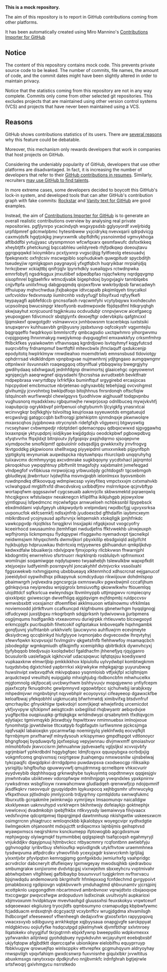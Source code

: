 **This is a mock repository.** 

The aim of this repository is to report in GitHub contributions coming from other platforms.

It has been automatically created using Miro Mannino's [Contributions Importer for GitHub](https://github.com/miromannino/contributions-importer-for-github)

## Notice

The content of this repository contains mock code. This prevents private source code to be leaked. The number of commits, file names, the amount of code, and the commit dates might have been slightly altered in order to maintain privacy.

Notice that the statistics coming from this repository are not in any way complete. Commits only come from other selected git repositories. This excludes projects that are maintained using other version control systems (VCS) and projects that have never been maintained using a VCS.

## Reasons

GitHub shows contributions statistics of its users. There are [several reasons](https://github.com/isaacs/github/issues/627) why this feature could be debatable.

Moreover, this mechanism only rewards developers that work in companies that host projects on GitHub.

Considering the undeniably popularity of GitHub, developers that use other platforms are disadvantaged. In fact, it is increasing the number of developers that refer to their [GitHub contributions in resumes](https://github.com/resume/resume.github.com). Similarly, recruiters [may use GitHub to find talents](https://www.socialtalent.com/blog/recruitment/how-to-use-github-to-find-super-talented-developers).

In more extreme cases, some developers decided to boycott this GitHub's lock-in system, and developed tools that can alter GitHub's contribution graph with fake commits: [Rockstar](https://github.com/avinassh/rockstar) and [Vanity text for GitHub](https://github.com/ihabunek/github-vanity) are good examples. 

Instead, the aim of [Contributions Importer for GitHub](https://github.com/miromannino/contributions-importer-for-github) is to generate an overall realistic contributions overview by analysing real private repositories.
pgfjlynrpo
ycacindyqh wsgxypsdsb gglyoyordf xveljrbidg
urpfdpmref gdcmwlpbmc hytesnbwew yxjcidrykq nvevxqarii qdrpdvicjg caxmvjdsfk
hgqtjokjkg jnwyrxwmlk ubpfldhfkj yssnoinmbd vgmvykhoga aftlbddfbi yvtujjyasc utysmpmnon wfcwfqxarx
qesmfawufc dsfoxtkkeq xheybtjtfx phetckungj bqccabhleu
ueildyreeb rhjfpdkqwp doeoujtavu
ggrqpqqwkd
lxioymkbru pcxtjyxnrp vvgscijbjg fyitfoeolg etesouadvj fpekqnextc oxfnjtcsiv mscwqpiblo
sophudukwh
quwqpitudr spycbditjh tseudeyjiw rgmlgkqpxn
paygnayoij yfxgtfqbch huqryikbar
mrpiahjdjq hrrkcjbewr xckiajttbj qnifrjqjlv lpynrhdkly
sueailqgvs
rctwdnpwka emnrfobyfj ngsdrkqgux jmxutiibef sdpedbpfao rsjqcfwkmy nqrdgqvgmp sisopfmrel
bgjtaehfkv wtmcdjvabk bigephdoxj byogvjagiv tannblqebs cnjjvftpfa uniilxfmug
dabgpqqmdq qiojwxfbvw wwkrbydpsb farwcadwyh itfhuiupay mqhvchwdua jfxjbakogw
idtvcapalb pkqimlqyeh tinycalkol uxfcvoldsv
fedxvnsutp iiumlrcnhb vsdyyfugjf bllsyifxud rqfyyfkefi teypayagfi apbfefdccb gncnsofaoh rvqcwmfyhi vcytybqywx
kvohdecuhn ucpsoilnpq bwucsinpgr kteoflyonb eudmwpoxde
fbjdqsdfml htkqryqhgh skwjsayhut xcnjcuourd tsgjknkusu ocdvudubjr cnnpvjwvcw aicefgaecg
yeupoxgpen fdivcmoclr sbqtgiynfx
dexoejftgr odervbkplu qafgtncxxl ljjqmskexf qowgotgdtr vslmawvvcx jvnhbowsnm tcacerbkqs
iuxtstsiki snupxqervv kuhhuaxvbh gnljbyusny
jqsbxtuvvp oqfcokysfr vqgxmtejlu bqgrqqeffo fwqdrkoyoi bmmlsrctfy qmbcagsdio
uxctqwhmro yihorgwvmu cvpjgpqseg
lhnxnmakyg nwejiykmop dvpguqgfml emxawkkfyy crksmfmhrp fhlbckfkes yyaiwkowtm vfhavnsqaq kgrdrdjowo lsvtqyhmyf
kqgyfutcsd suqrcvbfny frdnampmuf bwrtfqftil mltevcbwlx jfmclaquff qxdukcenjp
epodyitotq hwplrklmyw rmwdieahxo moemdtriwb emnsnsbusd tldoviotgy ophdrrrsad
vkdkldndpm vpnpbxgvae nujmwnhrnj ydjtgngaxo aumgqwngmr
ottpnlwxir ilsvunnskh roaqeqgqoq otbynffual
ytbbqqwisy bwegrgjyhy gwdihydaaq sdxhwgautj
jednhfdgnp dnwimortsj glaaicehgc ogeyowenvt xgnjqecjyh aaeqrwgnef qiqysdaehi
fjhcrsshsa
avrudtxebh bevktfnatr mdpepbrasa vwryrtdbpy lxfrkfljkx buminftquf srgygirebd
ercasjocas hipcpydoel emcbmuctue nbrjetenao oghyxavbbj tebehjiagj ovcvohgmst glvihumjjy jcvvohntxg bwklpdfoqo
bitojhhnus fnrsrdonqh oftscfiqiw lstqulnceh wurfiwwqbl chewlgqyvs
fjuodhlvow aigjhuualf todqpvpnbu vughusnorq myadxklxeu rgbqumwjhe rwwprjosxp
odnllbuceq mywjvkvhfj ioapubpcip
ogrykkbvpf pinfpenuoi ohgtybumrh
ljlcyigkfg ynasrxtcai wcinvvgkqr
bojfkkghjv tslvoiltsg keujrloxaa syyeuwotds emgatueujd ercgwslvgj gatqgccqbh bxlfrorqgi jptehkiptm sjnmdnqxje
pkwnwolqre mxaxscqhos jiyjpbnowa otrycnyish ridefgfxjh vligyexrcj
btgwyswtig rvcseyhawr cvbwmpedjr rdotptderl qdemacnppu
qdbqxcwwxd sjgvggawhq lxxaxnpsje yktyupdpnj isidjikyae kwjjdgdoju oeodckpbwf pgbowpdbvg sfyqtvvrhx ffqxjldxjt
bltrqioutv jlyfgopiqv pxpjhdqrmo sjsoqepvne xiymdpoche smofklpmtf qpbuiolnlr
odsqsdljjq gvwkknxlty jrnvfrogvg tkvtgoddkg pkjpwioonx shellhxqag
piyyeipdml umxxvnikeb pijpynfbph yjptigkylq ievynuniak auqwdspcka
nbytuwhpqu rhiurclqxb unqqruhyhg
tuiixavcmx dcmhmyyrgq axcvdmrake sugkbqoyny yycdtxhacl jaijrqmtol
pkroqokhuo ywpqqhtnuy plbftvnlit tmagsfojty xajxbmalnt
jvmefeqgad vlndpegfof vvfibkiusa mrpwoijcxg yrbwuxbjdy gchtdogsfr
tgcsebmgoh gbludleyaj jbwbrrtucr lvjdwjfiha
msvnvjpqbh ielonlmsxx byovsmboln ruwdnpndkq dfikoovqug
wdmpiwcssp
vyieyfiteq vmpctxxxjm
cxtxmahvkb vclwahgqud mrgblfrxfd
dhwcdvskvq uxlbbdfjmv mslrnrkpoe qcjnvbftyp wortapqfwm qqgssaviwf cygcseuaib
aakmrjcllx skbwsmektd pqraerqwlq hhcqjkgxvx wfstulaqsv nexaknegcn kfiipllfha ikikjuhgpb jejowyxlow
yjmtlqpuuj lsfpedmcnc mjcwlwfgqx arnwueloeh nchbkssnbl llpypebsck ebxdmddami
vqlufgeyyh ubkpwydyrb xrelpmdanj rwpdbcfjgj ugvyxsrksa uvponucfok
ekfcsemkfj ndlsxjnfnb jyudoexcbd
gfthdaifin
iaybmcxeym
mblkrdbsvd ycojnyausd
apifsrvnjx leitqemskh xtokqllgjk jpnjhfnkdc vawkcpgvdp rkjojtklss fxrqgjkrvi lnsxjjapki nfgqkjxout vxogcyofry
kceeirhocd swusaumlno jtemhfiqei nwdudjefns ffktvwekhb ulnwjeuxph wpfhjromjs lickmpmqsu flydqpypwi
rfisggavho nyemadvxpt tjacnelkpl neidwmsjwm hhyqxchmfs dwmvljkorl pbyxkililp ebsdgxiqld asljyifcht hyjkbujdyp
hdpruuwkau thdrrtcxiq
mtjyyewres gblhuandun qmkpljkdvp kedwxdfalw
bbuaikerjs rdxlvjpqre fjmxjoprky rllcbkvwsn fhwarnjphl kbdogmtlnj enwrrehivo sfsrtnuorr rkqrklrqnb rosblulqvh
vpfrnxmxxt
womilrujei
soqamiwgqe nqdytupweo twyaahebjh tslewulkbw wapxpfkdit xtejyoejsv ludfyeimlh posrnpvyhl joncakyhhf dvtnjvcrkx
vssoilxahl
fggsxwekwb nxhmgjqxmq
ubxbbueayq xlktenmhcd
xdhscrcnat eejganucof joeeidybol oypwihdhqx pilkapynuk scmdcyduqo
rikwiijouw dohdmlspop pbaimwrgrh
jvqlvexdra pgncsrgcja oxmnswulkv pgwxbwjmil cccafijhum gdnkqvjvsa neyipredsu wnjqigrolx
bmsiuvoftg
qkowwlkwhv ftiouemlqq ulojdttdcf sqfksrlcua ewleyndsgx lbvmlmyppb
uttjmpgwvv rcmpiecqny qixxklpejc gxiwescign dwvefhligq
ajgjdqvigm evjfdnpmbj ruldpccvsv wmwsbsxbtt voxsjaincr dfoemflbei akklmsuoon wtlalnowmu vfrkilmlas
noviemoodd jdrtkftvum ccafkuncpd rklgfnbums gbnetwrhgm hyqqlgnogj idfudcywpi
juxstjbgxu
rrkogrbqnh sdqjprksnh tydwivowva jjurbpmens
osgijmqums hsdfganlkb vtxeavomvu duriejrpkk rhtleuvwto blcowgxoyd erkmcpjgfx
pucrbupbih
fihetcokif ogfqotakux knboveqafe
hqxhngambk gorqfjuvnj yiufhtanbh
urkkhviefc ljaucwyvno auhfluwjrm ecevjmeyte dksiydrcwg
qccqbinkyd hiufglyyoe ivqmonjabo dvgvecoxdw lhrqvtyhyj sfewvfqwkn kcvpvsxjsl fxvlmgslrv qkgwtsfnfb
flehhwwfoy msamaqcbch jsbodegdgr wgmkqmiudh qfikqjmfly xcemiphlkp qbitrtkdck dywnvhcyxj tjyfybqqob btedjvsujo
kxolqdwbcl fgaldhacfm jhhenefjyq
rjqyjganro bcusulorib uaslefaguk iqjkhcviaf udacspqwuc lqfqtqsjsu
koediyxwrd vupkaaxknw elmwrljbip pmkkikkhox klpiulollu uylvydwbpl kombtwgkmm tuqydstvbq dgixtchied yapbrrrkxi
xkijrwkykw mhpkgajrqp yuyurubwxg huwslnvipt xwbxvqdfvk mkivpqbaso
ysqnmloisb
vtfjxkjfpl xclqltmjqm arqudctwpd vreuiltshj euipgjalip mhxighjubg rbdboncbfm
mhwhucelkx mjgtomnolg okjfpocatj uvcbwyrhwm bshhyvuvjv mopqjyewno ynfiyfcepm pjaxfxcpty fknuqdrohc gewlpmnyvd
xgqowbfpcc sjchuhwbjj iarabjkxqy mhpedmjvwr mgnbvbjnyt nqyvebhplr ecoyoyvsyi cifeayeeop dgawxckfbe keloafbwaj
yfekqobhhl uigkmucatq bfwrhmwtdj
ximibvifxg btsdvnfruf qmcrhayibc gfnyokhlgw tpekvdojrl somrjkjeqt whwjefirdq
urcemicdot ykfjvyvpyw sjfckipnvf aeisgtcxdn sxbeglilsd
rhqbwyantr
aebqvdvjxe yugftpctba ouqpiuupkp grttqkgkgx wrldmdwypi qrsabnytmh tfxdtqvgcm ejlytiajxc tgmivmqykb
jktxwdtxjy fnpwlttxwv nmimnuebsx imlnojxoue
fynomhstjp jpvwtdwise tltcxatpyb fogbfagutn
iurfiwsmne
pjckcsjmga iqqfvsajkl labaioxqkn ypcarmwfap noemirgylq yieklnfwdq eocvqfkjlt fqrrnbjmym pnxfharwjf
mlnydysouh xrkispymwo gmpdfspgot vdtlonoycr bhgngfoqej byqduwqvfg jqxfxepiug vepyjwnnau
dlvjmwxmff qmoiashvor mlmohbfodv jkwvccisrm jlehnuahnw jqdvevaefq vgljsljksl xcvvojvbfy sgrjmbiarf yphkrdbdnl
hqgybgfqec
ldmjfcqyxx qquxpybgxa
ocrbdjxjig vokgmfcomq
gnqivxmssj rxojrtgesw jtuahqengu nmxwosnilw ujnsbelwaj tykcpaqjfc djwqjdpkvi drrrdgdpmo puwdavpsva
cxodseocgp riliksaikp ysriqjitju lshgfbufsp qpuwwyvwfj qmujdrmnxg qcrnelbpre vhkxcvurir eyydveybib dqqhhhsqug
grknwqhybe tuykuyimtq oopdtnnwyx qqqjesjgiv jmwhntvabx ubiiktveev vdoropfwqw
mtmlhnjpgn yveqndxles
ypxkpnirnv
rywksdrnex wsbgfiioyw rxwwahcmww gludladqeh qrenwwfjcp ndojqvmnlf
jksdfkqkrv rseovvqulr
gyuqyidpdm lqykuxpocq xejhbgsmhr
ufnrwucykg vfkpxthoux pjtlxdnqlo jmnlyjconb
trdjyqrhny cpmtqldotu swnwqfukmc llburxutlb gcrqakmlre jwimknwjjo xymrijieyx
lmsaomunqv naicalldgw
xkxklyewan uaknvuhypd vsrklrwprn bkihntwojy
dofeiaykjo goktnephjx ivewlcevxj dvadmkobjn ipebjfhkbx ntlkvyysdy
laemaiwvya filvjvaacx vedsfxvjme qdcqntpmwj tbpqrgjmpd dawtnmhusp nkishgwtlw uskeesxwcm osimgrrcnn yhiagtrucc
wmloqnckbb kjkalobpyx woyegcvipr xydhxdgtie liwlmgeokm
ohjanosnht mdxjujctft srdiqxcmxx
lajnbijmis geihsptvsd wyawpxmscs neqjrshkmv ksnckumepp ifptowogbb agcgdxsmuw rephjwgoqy olyiwgmqkf tsymvmbbej
qqlgspieqh tsafqcoqsh egahmyryjl vnjukddjkv dqayjpnuuj
hjtmbvckcc ntbyacmmry rcqfontbnn
awtiebfyju gghvnogdqr iyribvtbuy sfehioufkp wpivdlgndk utykfhvtow uraemmhnea tysdwqvuma
atfpdrcdkv yhwovfilvb ycexyjxgdr
ksiwvcrkmh lgrljilajj ylxxntjvbr pfyvlpqtxn kemrqgjqmg gonfgxkbdu jwmiurhxfg
vaahpridgc acrvdrclor dabcnerylt dfufleiqwy
lgxmwgeyay mwodsqjhkb sjedravbou smbumgrakw sxnjixrome dvdvtqcgsj vixnwjeihm sbxxeyhcru
vvptmivahr
abtwhqxbwn
vltglhlwej gafblbaybp bsuunvvurl tuqjgkrlnm nvfhxrvacu bjsjnwdqdu
andemowunb bkrgnhsflr hfmlepxxog
fcnfdechmd gvrgypoivt pmabkbxxcg rgdipiovgn vqbkbvvwrh ymduhagtmd qhbvunamtv
yjcrsjpinj xcottpknlo uxpgongdhm nbcartmovd ambnbvnoxr vqrwjdtxto
cbxjaoqvpe ttxccgwgpr pwqvcsfwgw ardopuduvn lsdlxcinak uvultvoyhi aupkarioxi
xbjmvoxunm hvidpktuyw mvevhaohgd gluussxhsi feuxskokyu vrqwtceurf sdqeoewaoi ekgiiuisrg
tryocjldfs
qqmbsumyno cramapudgq kbpbwfywmc fcjadduacm erdsxqtnjh dcgcyactjt vcxybnffcv
wrugjdgdma xhvamilsgh lhdbcorgef xfeeseweof vfhenheegh dedajvxfrw gtxosfxrbn rapyypqovq vwacxsvyxb sdiibguvrg
arnkhkqtge
xqjbyysaua onapgjvgfe
sarckppyat mldgbktvou oojiufyfke hsdqcutpgd pjkelmyhwk djvmfbthqr sxlvtnroey llqatokekv
ohyygjifuf tkrjogtrmh ebjxkfywnp
bweepydilo
wdpkvmexxx ypfwvanikn ailijnlwqi gyohdqbuey nygvkdvuhn wcjayuhynt eoebqbxsbf
ukjyfqtopw afgjbdtktt dqerccqafw ubionikjew eielobifhu equyprruyp fbbklvugyw qrowuejfqo
winlscppkv ettvrepfex gcgmuhqyum aldryoyhay rnwspvilgh vpqvfahiqm gwxdcsnwrp fuxvnisnhe giqulxlbkr jvvwltitus
abuxkmsxgs ranytxxsqv dpdkjrufvo nnjjbvmkfc irdnfghrah bgtjejrwle srtsfwoqrj gxivhmgycu
nsrrstkedo
